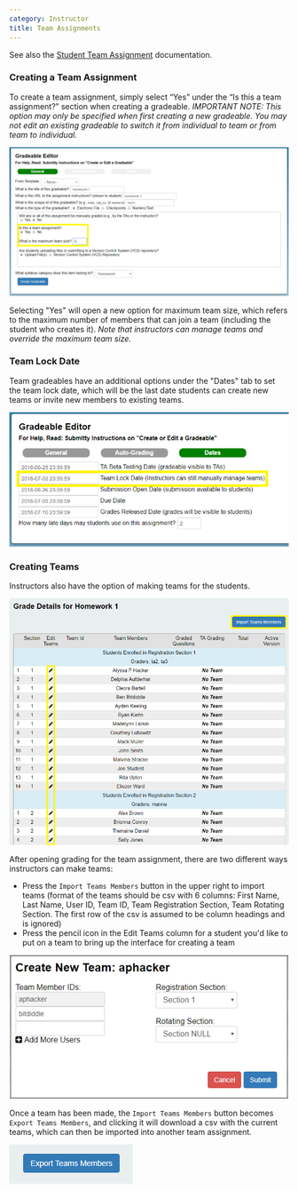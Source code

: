 ```yaml
---
category: Instructor
title: Team Assignments
---
```


See also the [Student Team Assignment](../instructor/team_assignment.md) documentation.


### Creating a Team Assignment

To create a team assignment, simply select “Yes” under the “Is this a
team assignment?” section when creating a gradeable.  _IMPORTANT NOTE: This
option may only be specified when first creating a new gradeable.  You may
not edit an existing gradeable to switch it from individual to team or
from team to individual._

![](/images/team_assignment_creation.png)

Selecting "Yes" will open a new option for maximum team size, which
refers to the maximum number of members that can join a team
(including the student who creates it).  _Note that instructors can
manage teams and override the maximum team size._


### Team Lock Date

Team gradeables have an additional options under the "Dates" tab to
set the team lock date, which will be the last date students can
create new teams or invite new members to existing teams.

![](/images/team_assignment_creation_2.png)

### Creating Teams

Instructors also have the option of making teams for the students.

![](/images/team_grading_page.png)

After opening grading for the team assignment, there are two different ways instructors can make teams:
* Press the ```Import Teams Members``` button in the upper right to import teams (format of the teams should be csv with 6 columns: First Name, Last Name, User ID, Team ID, Team Registration Section, Team Rotating Section. The first row of the csv is assumed to be column headings and is ignored)
* Press the pencil icon in the Edit Teams column for a student you'd like to put on a team to bring up the interface for creating a team

![](/images/team_create_teams.png)

Once a team has been made, the ```Import Teams Members``` button becomes ```Export Teams Members```, and clicking it will download a csv with the current teams, which can then be imported into another team assignment.

![](/images/team_export.png)



